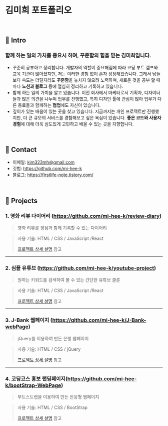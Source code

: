# 김미희 포트폴리오

</br>

## :pushpin: Intro
### **함께 하는** **일의 가치를 중요시 하며, 꾸준함의 힘을 믿는 김미희입니다.**

- 꾸준히 공부하고 정리합니다.  개발자의 역할이 중요해짐에 따라 코딩 부트 캠프와 교육 기관이 많아졌지만, 저는 이러한 경험 없이 혼자 성장해왔습니다. 그래서 남들보다 속도는 더딜지라도 **꾸준함**을 놓치지 않으려 노력하며, 새로운 것을 공부 할 때마다 **노션과 블로그** 등에 열심히 정리하고 기록하고 있습니다.
- 함께 하는 일의 가치을 알고 있습니다.  이전 회사에서 마케터로서 기획자, 디자이너들과 많은 의견을 나누며 업무를 진행했고, 특히 디자인 툴에 관심이 많아 업무가 다른 동료들과 함께하는 **협업**에도 자신이 있습니다.
- 깊이가 있는 배움이 있는 곳을 찾고 있습니다.  지금까지는 개인 프로젝트만 진행했지만, 더 큰 큐모의 서비스를 경험해보고 싶은 욕심이 있습니다. **좋은 코드와 사용자 경험**에 대해 더욱 심도있게 고민하고 배울 수 있는 곳을 지향합니다.

</br>

## :pushpin: Contact
- 이메일: kim323mh@gmail.com
- 깃헙: https://github.com/mi-hee-k
- 블로그: https://firstlife-note.tistory.com/

</br>

## :pushpin: Projects
### 1. 영화 리뷰 다이어리 (https://github.com/mi-hee-k/review-diary)
>영화 리뷰를 평점과 함께 기록할 수 있는 다이어리

>사용 기술: 
> HTML / CSS / JavaScript /React
>
>[프로젝트 상세 설명](https://github.com/mi-hee-k/review-diary) 참고

---

### 2. 심플 유튜브 (https://github.com/mi-hee-k/youtube-project)
>원하는 키워드를 검색하여 볼 수 있는 간단한 유튜브 클론
 
>사용 기술: 
> HTML / CSS / JavaScript /React
>  
>[프로젝트 상세 설명](https://github.com/mi-hee-k/youtube-project) 참고

---

### 3. J-Bank 웹페이지 (https://github.com/mi-hee-k/J-Bank-webPage)
>jQuery를 이용하여 만든 은행 웹페이지

>사용 기술: 
> HTML / CSS / jQuery
>
>[프로젝트 상세 설명](https://github.com/mi-hee-k/J-Bank-webPage) 참고

---

### 4. 코딩코스 홍보 랜딩페이지(https://github.com/mi-hee-k/bootStrap-WebPage)
>부트스트랩을 이용하여 만든 반응형 웹페이지

>사용 기술: 
> HTML / CSS / BootStrap
>
>[프로젝트 상세 설명](https://github.com/mi-hee-k/bootStrap-WebPage) 참고


